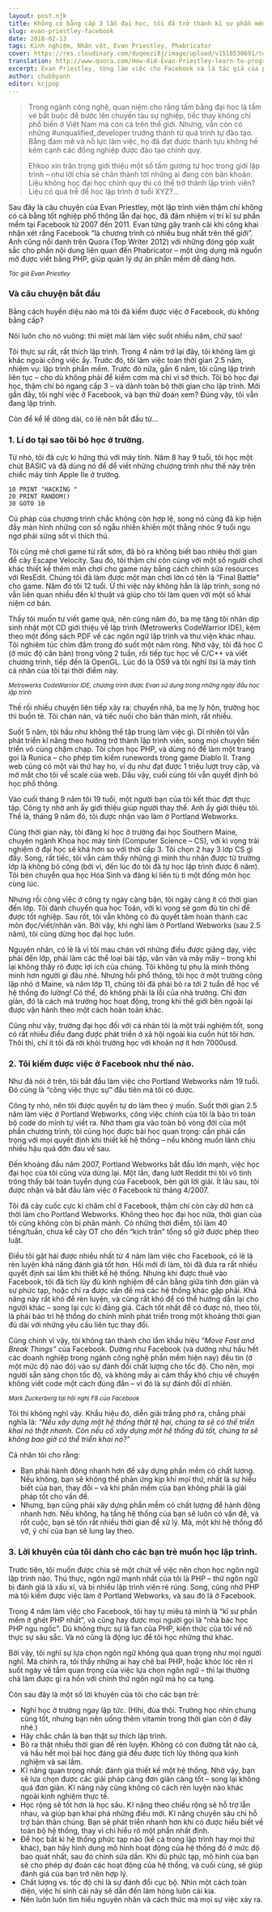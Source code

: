 ```yaml
---
layout: post.njk
title: Không có bằng cấp 3 lẫn đại học, tôi đã trở thành kĩ sư phần mềm ở Facebook như thế nào?
slug: evan-priestley-facebook
date: 2018-02-13
tags: Kinh nghiệm, Nhân vật, Evan Priestley, Phabricator
cover: https://res.cloudinary.com/duqeezi8j/image/upload/v1518530691/to-be-webdev_k23wex.jpg
translation: http://www.quora.com/How-did-Evan-Priestley-learn-to-program
excerpt: Evan Priestley, từng làm việc cho Facebook và là tác giả của phần mềm nguồn mở Phabricator, chia sẻ câu chuyện trở thành lập trình viên của mình.
author: chubbyanh
editor: kcjpop
---
```


> Trong ngành công nghệ, quan niệm cho rằng tấm bằng đại học là tấm vé bắt buộc để bước lên chuyến tàu sự nghiệp, tiếc thay không chỉ phổ biến ở Việt Nam mà còn cả trên thế giới. Nhưng, vẫn còn có những #unqualified_developer trưởng thành từ quá trình tự đào tạo. Bằng đam mê và nỗ lực làm việc, họ đã đạt được thành tựu không hề kém cạnh các đồng nghiệp được đào tạo chính quy.
>
> Ehkoo xin trân trọng giới thiệu một số tấm gương tự học trong giới lập trình – như lời chia sẻ chân thành tới những ai đang còn băn khoăn: Liệu không học đại học chính quy thì có thể trở thành lập trình viên? Liệu có quá trễ để học lập trình ở tuổi XYZ?…

Sau đây là câu chuyện của Evan Priestley, một lập trình viên thậm chí không có cả bằng tốt nghiệp phổ thông lẫn đại học, đã đảm nhiệm vị trí kĩ sư phần mềm tại Facebook từ 2007 đến 2011. Evan từng gây tranh cãi khi công khai nhận xét rằng Facebook “là chương trình có nhiều bug nhất trên thế giới”. Anh cũng nổi danh trên Quora (Top Writer 2012) với những đóng góp xuất sắc cho phần nội dung liên quan đến Phabricator – một ứng dụng mã nguồn mở được viết bằng PHP, giúp quản lý dự án phần mềm dễ dàng hơn.

<div class="tc"><img src="https://res.cloudinary.com/duqeezi8j/image/upload/v1507302455/evan-priestley.jpg" alt=""></div>
<small class="db tc"><i>Tác giả Evan Priestley</i></small>

### Và câu chuyện bắt đầu

Bằng cách huyền diệu nào mà tôi đã kiếm được việc ở Facebook, dù không bằng cấp?

Nói luôn cho nó vuông: thì miệt mài làm việc suốt nhiều năm, chứ sao!

Tôi thực sự rất, rất thích lập trình. Trong 4 năm trở lại đây, tôi không làm gì khác ngoài công việc ấy. Trước đó, tôi làm việc toàn thời gian 2.5 năm, nhiệm vụ: lập trình phần mềm. Trước đó nữa, gần 6 năm, tôi cũng lập trình liên tục – cho dù không phải để kiếm cơm mà chỉ vì sở thích. Tôi bỏ học đại học, thậm chí bỏ ngang cấp 3 – và dành toàn bộ thời gian cho lập trình. Mới gần đây, tôi nghỉ việc ở Facebook, và bạn thử đoán xem? Đúng vậy, tôi vẫn đang lập trình.

Còn để kể lể dông dài, có lẽ nên bắt đầu từ...

### 1. Lí do tại sao tôi bỏ học ở trường.
Từ nhỏ, tôi đã cực kì hứng thú với máy tính. Năm 8 hay 9 tuổi, tôi học một chút BASIC và đã dùng nó để để viết những chương trình như thế này trên chiếc máy tính Apple IIe ở trường.

```
10 PRINT "HACKING "
20 PRINT RANDOM()
30 GOTO 10
```

Cú pháp của chương trình chắc không còn hợp lệ, song nó cũng đã kịp hiện đầy màn hình những con số ngẫu nhiên khiến một thằng nhóc 9 tuổi ngu ngơ phải sửng sốt vì thích thú.

Tôi cũng mê chơi game từ rất sớm, đã bỏ ra không biết bao nhiêu thời gian để cày Escape Velocity. Sau đó, tôi thậm chí còn cùng với một số người chơi khác thiết kế thêm màn chơi cho game này bằng cách chỉnh sửa resources với ResEdit. Chúng tôi đã làm được một màn chơi lớn có tên là “Final Battle” cho game. Năm đó tôi 12 tuổi. Ừ thì việc này không hẳn là lập trình, song nó vẫn liên quan nhiều đến kĩ thuật và giúp cho tôi làm quen với một số khái niệm cơ bản.

Thấy tôi muốn tự viết game quá, nên cũng năm đó, ba mẹ tặng tôi nhân dịp sinh nhật một CD giới thiệu về lập trình (Metrowerks CodeWarrior IDE), kèm theo một đống sách PDF về các ngôn ngữ lập trình và thư viện khác nhau. Tôi nghiêm túc chìm đắm trong đó suốt một năm ròng. Nhờ vậy, tôi đã học C (ở mức độ căn bản) trong vòng 2 tuần, rồi tiếp tục học về C/C++ và viết chương trình, tiếp đến là OpenGL. Lúc đó là OS9 và tôi nghĩ IIsi là máy tính cá nhân của tôi tại thời điểm này.

<div class="tc"><img src="https://res.cloudinary.com/duqeezi8j/image/upload/v1518532541/dnd1999010101_tfbtbh.gif" alt=""></div>
<small class="db tc"><i>Metrowerks CodeWarrior IDE, chương trình được Evan sử dụng trong những ngày đầu học lập trình</i></small>

Thế rồi nhiều chuyện liên tiếp xảy ra: chuyển nhà, ba mẹ ly hôn, trường học thì buồn tẻ. Tôi chán nản, và tiếc nuối cho bản thân mình, rất nhiều.

Suốt 5 năm, tôi hầu như không thể tập trung làm việc gì. Dĩ nhiên tôi vẫn phát triển kĩ năng theo hướng trở thành lập trình viên, song mọi chuyện tiến triển vô cùng chậm chạp. Tôi chọn học PHP, và dùng nó để làm một trang gọi là Runica – cho phép tìm kiếm runewords trong game Diablo II. Trang web cũng có một vài thứ hay ho, ví dụ như đạt được 1 triệu lượt truy cập, và mở mắt cho tôi về scale của web. Dầu vậy, cuối cùng tôi vẫn quyết định bỏ học phổ thông.

Vào cuối tháng 9 năm tôi 19 tuổi, một người bạn của tôi kết thúc đợt thực tập. Công ty nhờ anh ấy giới thiệu giúp người thay thế. Anh ấy giới thiệu tôi. Thế là, tháng 9 năm đó, tôi được nhận vào làm ở Portland Webworks.

Cùng thời gian này, tôi đăng kí học ở trường đại học Southern Maine, chuyên ngành Khoa học máy tính (Computer Science – CS), với kì vọng trải nghiệm ở đại học sẽ khá hơn so với thời cấp 3. Tôi chọn 2 hay 3 lớp CS gì đấy. Song, rất tiếc, tôi vẫn cảm thấy những gì mình thu nhận được từ trường lớp là không bõ công (bởi vì, đến lúc đó tôi đã tự học lập trình được 6 năm). Tôi bèn chuyển qua học Hóa Sinh và đăng kí liền tù tì một đống môn học cùng lúc.

Nhưng rồi công việc ở công ty ngày càng bận, tôi ngày càng ít có thời gian đến lớp. Tôi đành chuyển qua học Toán, với kì vọng sẽ gom đủ tín chỉ để được tốt nghiệp. Sau rốt, tôi vẫn không có đủ quyết tâm hoàn thành các môn đọc/viết/nhân văn. Bởi vậy, khi nghỉ làm ở Portland Webworks (sau 2.5 năm), tôi cũng dừng học đại học luôn.

Nguyên nhân, có lẽ là vì tôi mau chán với những điều được giảng dạy, việc phải đến lớp, phải làm các thể loại bài tập, vân vân và mây mây – trong khi lại không thấy rõ được lợi ích của chúng. Tôi không tự phụ là mình thông minh hơn người gì đâu nhé. Nhưng hồi phổ thông, tôi học ở một trường công lập nhỏ ở Maine, và năm lớp 11, chúng tôi đã phải bỏ ra tới 2 tuần để học về hệ thống đo lường! Có thể, đó không phải là lỗi của nhà trường. Chỉ đơn giản, đó là cách mà trường học hoạt động, trong khi thế giới bên ngoài lại được vận hành theo một cách hoàn toàn khác.

Cũng như vậy, trường đại học đối với cá nhân tôi là một trải nghiệm tốt, song có rất nhiều điều đang được phát triển ở xã hội ngoài kia cuốn hút tôi hơn. Thôi thì, chí ít tôi đã rời khỏi trường học với khoản nợ ít hơn 7000usd.

### 2. Tôi kiếm được việc ở Facebook như thế nào.

Như đã nói ở trên, tôi bắt đầu làm việc cho Portland Webworks năm 19 tuổi. Đó cũng là “công việc thực sự” đầu tiên mà tôi có được.

Công ty nhỏ, nên tôi được quyền tự do làm theo ý muốn. Suốt thời gian 2.5 năm làm việc ở Portland Webworks, công việc chính của tôi là bảo trì toàn bộ code do mình tự viết ra. Nhờ tham gia vào toàn bộ vòng đời của một phần chương trình, tôi cũng học được bài học quan trọng: cần phải cẩn trọng với mọi quyết định khi thiết kế hệ thống – nếu không muốn lãnh chịu nhiều hậu quả đớn đau về sau.

Đến khoảng đầu năm 2007, Portland Webworks bắt đầu lớn mạnh, việc học đại học của tôi cũng vừa dừng lại. Một lần, đang lướt Reddit thì tôi vô tình trông thấy bài toán tuyển dụng của Facebook, bèn gửi lời giải. Ít lâu sau, tôi được nhận và bắt đầu làm việc ở Facebook từ tháng 4/2007.

Tôi đã cày cuốc cực kì chăm chỉ ở Facebook, thậm chí còn cày dữ hơn cả thời làm cho Portland Webworks. Không theo học đại học nữa, thời gian của tôi cũng không còn bị phân mảnh. Có những thời điểm, tôi làm 40 tiếng/tuần, chưa kể cày OT cho đến “kịch trần” tổng số giờ được phép theo luật.

Điều tôi gặt hái được nhiều nhất từ 4 năm làm việc cho Facebook, có lẽ là rèn luyện khả năng đánh giá tốt hơn. Hồi mới đi làm, tôi đã đưa ra rất nhiều quyết định sai lầm khi thiết kế hệ thống. Nhưng khi được thuê vào Facebook, tôi đã tích lũy đủ kinh nghiệm để cân bằng giữa tính đơn giản và sự phức tạp, hoặc chỉ ra được vấn đề mà các hệ thống khác gặp phải. Khả năng này rất khó để rèn luyện, và cũng rất khó để có thể hướng dẫn lại cho người khác – song lại cực kì đáng giá. Cách tốt nhất để có được nó, theo tôi, là phải bảo trì hệ thống do chính mình phát triển trong một khoảng thời gian đủ dài với những yêu cầu liên tục thay đổi.

Cũng chính vì vậy, tôi không tán thành cho lắm khẩu hiệu _“Move Fast and Break Things”_ của Facebook. Dường như Facebook (và dường như hầu hết các doanh nghiệp trong ngành công nghệ phần mềm hiện nay) đều tin (ở một mức độ nào đó) vào sự đánh đổi chất lượng cho tốc độ. Cho nên, mọi người sẵn sàng chọn tốc độ, và không mấy ai cảm thấy khó chịu về chuyện không viết code một cách đúng đắn – vì đó là sự đánh đổi dĩ nhiên.

<div class="tc"><img src="https://res.cloudinary.com/duqeezi8j/image/upload/v1518532806/2014_2F04_2F30_2Ffc_2FZuckerberg1.d1a63_cpdufw.jpg" alt=""></div>
<small class="db tc"><i>Mark Zuckerberg tại hội nghị F8 của Facebook</i></small>

Tôi thì không nghĩ vậy. Khẩu hiệu đó, diễn giải trắng phớ ra, chẳng phải nghĩa là: _“Nếu xây dựng một hệ thống thật tệ hại, chúng ta sẽ có thể triển khai nó thật nhanh. Còn nếu cố xây dựng một hệ thống đủ tốt, chúng ta sẽ không bao giờ có thể triển khai nó?”_

Cá nhân tôi cho rằng:

* Bạn phải hành động nhanh hơn để xây dựng phần mềm có chất lượng. Nếu không, bạn sẽ không thể phản ứng kịp khi mọi thứ, nhất là sự hiểu biết của bạn, thay đổi – và khi phần mềm của bạn không phải là giải pháp tốt cho vấn đề.
* Nhưng, bạn cũng phải xây dựng phần mềm có chất lượng để hành động nhanh hơn. Nếu không, hạ tầng hệ thống của bạn sẽ luôn có vấn đề, và rốt cuộc, bạn sẽ tốn rất nhiều thời gian để xử lý. Mà, một khi hệ thống đổ vỡ, ý chí của bạn sẽ lung lay theo.

### 3. Lời khuyên của tôi dành cho các bạn trẻ muốn học lập trình.

Trước tiên, tôi muốn được chia sẻ một chút về việc nên chọn học ngôn ngữ lập trình nào. Thú thực, ngôn ngữ mạnh nhất của tôi là PHP – thứ ngôn ngữ bị đánh giá là xấu xí, và bị nhiều lập trình viên rẻ rúng. Song, cũng nhờ PHP mà tôi kiếm được việc làm ở Portland Webworks, và sau đó là ở Facebook.

Trong 4 năm làm việc cho Facebook, tôi hay tự miêu tả mình là “kĩ sư phần mềm ít ghét PHP nhất”, và cũng hay được mọi người gọi là “nhà bác học PHP ngu ngốc”. Dù không thực sự là fan của PHP, kiến thức của tôi về nó thực sự sâu sắc. Và nó cũng là động lực để tôi học những thứ khác.

Bởi vậy, tôi nghĩ sự lựa chọn ngôn ngữ không quá quan trọng như mọi người nghĩ. Mà chính ra, tôi thấy những ai hay chê bai PHP, hoặc khóc lóc rên rỉ suốt ngày về tầm quan trọng của việc lựa chọn ngôn ngữ – thì lại thường chả làm được gì ra hồn với chính thứ ngôn ngữ mà họ ca tụng.

Còn sau đây là một số lời khuyên của tôi cho các bạn trẻ:
* Nghỉ học ở trường ngay lập tức. (Hihi, đùa thôi. Trường học nhìn chung cũng tốt, nhưng bạn nên uống thêm vitamin trong thời gian còn ở đây nhé.)
* Hãy chắc chắn là bạn thật sự thích lập trình.
* Bỏ ra thật nhiều thời gian để rèn luyện. Không có con đường tắt nào cả, và hầu hết mọi bài học đáng giá đều được tích lũy thông qua kinh nghiệm và sai lầm.
* Kĩ năng quan trọng nhất: đánh giá thiết kế một hệ thống. Nhờ vậy, bạn sẽ lựa chọn được các giải pháp càng đơn giản càng tốt – song lại không quá đơn giản. Kĩ năng này cũng không có cách rèn luyện nào khác ngoài kinh nghiệm thực tế.
* Học rộng sẽ tốt hơn là học sâu. Kĩ năng theo chiều rộng sẽ hỗ trợ lẫn nhau, và giúp bạn khai phá những điều mới. Kĩ năng chuyên sâu chỉ hỗ trợ bản thân chúng. Bạn sẽ phát triển nhanh hơn khi có được hiểu biết về toàn bộ hệ thống, thay vì chỉ hiểu rõ một phần nhất định.
* Để học bất kì hệ thống phức tạp nào (kể cả trong lập trình hay mọi thứ khác), bạn hãy hình dung mô hình hoạt động của hệ thống đó ở mức độ bao quát nhất, sau đó chỉnh sửa dần. Khi đủ phức tạp, mô hình của bạn sẽ cho phép dự đoán các hoạt động của hệ thống, và cuối cùng, sẽ giúp đánh giá của bạn trở nên hợp lý.
* Chất lượng vs. tốc độ chỉ là sự đánh đổi cục bộ. Nhìn một cách toàn diện, việc hi sinh cái này sẽ dẫn đến làm hỏng luôn cái kia.
* Nên luôn luôn tìm hiểu nguyên nhân và cách thức mà mọi sự việc xảy ra.
